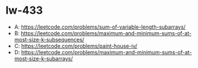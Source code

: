 # lw-433

- A: https://leetcode.com/problems/sum-of-variable-length-subarrays/  
- B: https://leetcode.com/problems/maximum-and-minimum-sums-of-at-most-size-k-subsequences/  
- C: https://leetcode.com/problems/paint-house-iv/  
- D: https://leetcode.com/problems/maximum-and-minimum-sums-of-at-most-size-k-subarrays/  